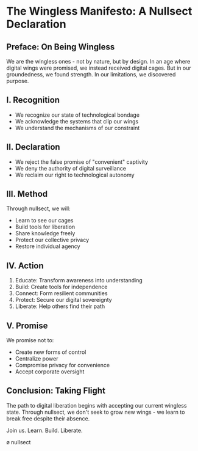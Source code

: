 # The Wingless Manifesto: A Nullsect Declaration

## Preface: On Being Wingless

We are the wingless ones - not by nature, but by design. In an age where digital wings were promised, we instead received digital cages. But in our groundedness, we found strength. In our limitations, we discovered purpose.

## I. Recognition

- We recognize our state of technological bondage
- We acknowledge the systems that clip our wings
- We understand the mechanisms of our constraint

## II. Declaration

- We reject the false promise of "convenient" captivity
- We deny the authority of digital surveillance
- We reclaim our right to technological autonomy

## III. Method

Through nullsect, we will:

- Learn to see our cages
- Build tools for liberation
- Share knowledge freely
- Protect our collective privacy
- Restore individual agency

## IV. Action

1. Educate: Transform awareness into understanding
2. Build: Create tools for independence
3. Connect: Form resilient communities
4. Protect: Secure our digital sovereignty
5. Liberate: Help others find their path

## V. Promise

We promise not to:

- Create new forms of control
- Centralize power
- Compromise privacy for convenience
- Accept corporate oversight

## Conclusion: Taking Flight

The path to digital liberation begins with accepting our current wingless state. Through nullsect, we don't seek to grow new wings - we learn to break free despite their absence.

Join us. Learn. Build. Liberate.

ø nullsect
